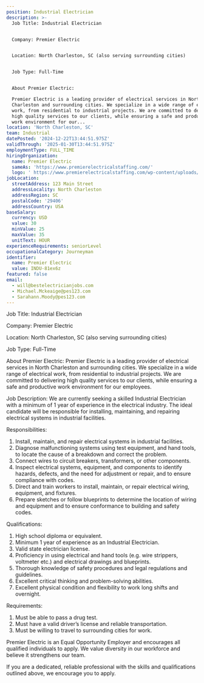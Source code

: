 ```yaml
---
position: Industrial Electrician
description: >-
  Job Title: Industrial Electrician


  Company: Premier Electric


  Location: North Charleston, SC (also serving surrounding cities)


  Job Type: Full-Time


  About Premier Electric:

  Premier Electric is a leading provider of electrical services in North
  Charleston and surrounding cities. We specialize in a wide range of electrical
  work, from residential to industrial projects. We are committed to delivering
  high quality services to our clients, while ensuring a safe and productive
  work environment for our...
location: 'North Charleston, SC'
team: Industrial
datePosted: '2024-12-22T13:44:51.975Z'
validThrough: '2025-01-30T13:44:51.975Z'
employmentType: FULL_TIME
hiringOrganization:
  name: Premier Electric
  sameAs: 'https://www.premierelectricalstaffing.com/'
  logo: ' https://www.premierelectricalstaffing.com/wp-content/uploads/2020/05/Premier-Electrical-Staffing-logo.png'
jobLocation:
  streetAddress: 123 Main Street
  addressLocality: North Charleston
  addressRegion: SC
  postalCode: '29406'
  addressCountry: USA
baseSalary:
  currency: USD
  value: 30
  minValue: 25
  maxValue: 35
  unitText: HOUR
experienceRequirements: seniorLevel
occupationalCategory: Journeyman
identifier:
  name: Premier Electric
  value: INDU-81ex6z
featured: false
email:
  - will@bestelectricianjobs.com
  - Michael.Mckeaige@pes123.com
  - Sarahann.Moody@pes123.com
---
```




Job Title: Industrial Electrician

Company: Premier Electric

Location: North Charleston, SC (also serving surrounding cities)

Job Type: Full-Time

About Premier Electric:
Premier Electric is a leading provider of electrical services in North Charleston and surrounding cities. We specialize in a wide range of electrical work, from residential to industrial projects. We are committed to delivering high quality services to our clients, while ensuring a safe and productive work environment for our employees.

Job Description:
We are currently seeking a skilled Industrial Electrician with a minimum of 1 year of experience in the electrical industry. The ideal candidate will be responsible for installing, maintaining, and repairing electrical systems in industrial facilities.

Responsibilities:
1. Install, maintain, and repair electrical systems in industrial facilities.
2. Diagnose malfunctioning systems using test equipment, and hand tools, to locate the cause of a breakdown and correct the problem.
3. Connect wires to circuit breakers, transformers, or other components.
4. Inspect electrical systems, equipment, and components to identify hazards, defects, and the need for adjustment or repair, and to ensure compliance with codes.
5. Direct and train workers to install, maintain, or repair electrical wiring, equipment, and fixtures.
6. Prepare sketches or follow blueprints to determine the location of wiring and equipment and to ensure conformance to building and safety codes.

Qualifications:
1. High school diploma or equivalent.
2. Minimum 1 year of experience as an Industrial Electrician.
3. Valid state electrician license.
4. Proficiency in using electrical and hand tools (e.g. wire strippers, voltmeter etc.) and electrical drawings and blueprints.
5. Thorough knowledge of safety procedures and legal regulations and guidelines.
6. Excellent critical thinking and problem-solving abilities.
7. Excellent physical condition and flexibility to work long shifts and overnight.

Requirements:
1. Must be able to pass a drug test.
2. Must have a valid driver’s license and reliable transportation.
3. Must be willing to travel to surrounding cities for work.

Premier Electric is an Equal Opportunity Employer and encourages all qualified individuals to apply. We value diversity in our workforce and believe it strengthens our team. 

If you are a dedicated, reliable professional with the skills and qualifications outlined above, we encourage you to apply.
